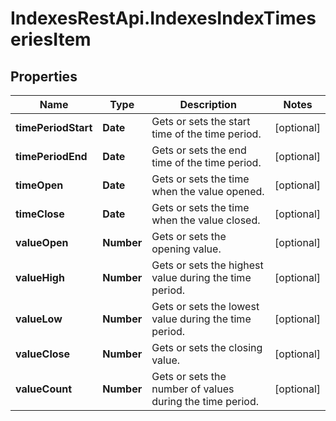 # IndexesRestApi.IndexesIndexTimeseriesItem

## Properties

Name | Type | Description | Notes
------------ | ------------- | ------------- | -------------
**timePeriodStart** | **Date** | Gets or sets the start time of the time period. | [optional] 
**timePeriodEnd** | **Date** | Gets or sets the end time of the time period. | [optional] 
**timeOpen** | **Date** | Gets or sets the time when the value opened. | [optional] 
**timeClose** | **Date** | Gets or sets the time when the value closed. | [optional] 
**valueOpen** | **Number** | Gets or sets the opening value. | [optional] 
**valueHigh** | **Number** | Gets or sets the highest value during the time period. | [optional] 
**valueLow** | **Number** | Gets or sets the lowest value during the time period. | [optional] 
**valueClose** | **Number** | Gets or sets the closing value. | [optional] 
**valueCount** | **Number** | Gets or sets the number of values during the time period. | [optional] 


